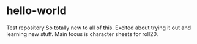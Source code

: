 # hello-world
Test repository
So totally new to all of this. Excited about trying it out and learning new stuff. Main focus is character sheets for roll20.
